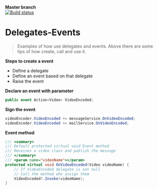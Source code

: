 <strong>Master branch</strong><br />
[![Build status](https://ci.appveyor.com/api/projects/status/m1ls9r8mu40oqnob/branch/master?svg=true)](https://ci.appveyor.com/project/charleslomboni/delegates-events/branch/master)

# Delegates-Events
>Examples of how use delegates and events.
Above there are some tips of how create, call and use it.

__Steps to create a event__
* Define a delegate
* Define an event based on that delegate
* Raise the event


__Declare an event with parameter__
```csharp
public event Action<Video> VideoEncoded;
```

__Sign the event__

```csharp
videoEncoder.VideoEncoded += messageService.OnVideoEncoded;
videoEncoder.VideoEncoded += mailService.OnVideoEncoded;
```


__Event method__

```csharp
/// <summary>
/// Default protected virtual void Event method
/// Receives a video class and publish the message
/// </summary>
/// <param name="videoName"></param>
protected virtual void OnVideoEncoded(Video videoName) {
    // If VideoEncoded delegate is not null
    // Call the method who assign them
    VideoEncoded?.Invoke(videoName);
}
```
